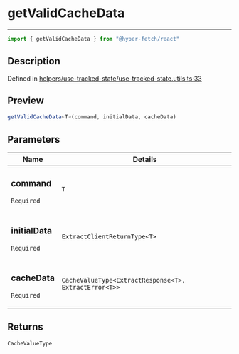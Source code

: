 

# getValidCacheData

<div class="api-docs__separator" data-reactroot="">

---

</div><div class="api-docs__import" data-reactroot="">

```ts
import { getValidCacheData } from "@hyper-fetch/react"
```

</div><div class="api-docs__section">

## Description

</div><div class="api-docs__description"><span class="api-docs__do-not-parse">



</span></div><p class="api-docs__definition">

Defined in [helpers/use-tracked-state/use-tracked-state.utils.ts:33](https://github.com/BetterTyped/hyper-fetch/blob/4197368e/packages/react/src/helpers/use-tracked-state/use-tracked-state.utils.ts#L33)

</p><div class="api-docs__section">

## Preview

</div><div class="api-docs__preview fn">

```ts
getValidCacheData<T>(command, initialData, cacheData)
```

</div><div class="api-docs__section">

## Parameters

</div><div class="api-docs__parameters"><table><thead><tr><th>Name</th><th>Details</th></tr></thead><tbody><tr param-data="command"><td class="api-docs__param-name required">

### command 

`Required`

</td><td class="api-docs__param-type">

`T`

</td></tr><tr param-data="initialData"><td class="api-docs__param-name required">

### initialData 

`Required`

</td><td class="api-docs__param-type">

`ExtractClientReturnType<T>`

</td></tr><tr param-data="cacheData"><td class="api-docs__param-name required">

### cacheData 

`Required`

</td><td class="api-docs__param-type">

`CacheValueType<ExtractResponse<T>, ExtractError<T>>`

</td></tr></tbody></table></div><div class="api-docs__section">

## Returns

</div><div class="api-docs__returns">

```ts
CacheValueType
```

</div>